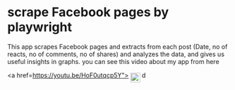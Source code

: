 # scrape Facebook pages by playwright

This app scrapes Facebook pages and extracts from each post (Date, no of reacts, no of comments, no of shares) and analyzes the data, and gives us useful insights in graphs.
you can see this video about my app from here

<a href=https://youtu.be/HoF0utqcp5Y">
  <img align="middle" alt="Youtube" width="22px" src="https://img.icons8.com/ios-glyphs/344/youtube-play.png" />
</a>
d
